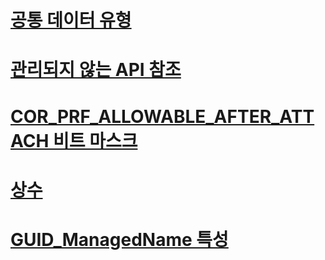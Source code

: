# [공통 데이터 유형](common-data-types-unmanaged-api-reference.md)
# [관리되지 않는 API 참조](index.md)
# [COR_PRF_ALLOWABLE_AFTER_ATTACH 비트 마스크](cor-prf-allowable-after-attach-bitmask.md)
# [상수](constants-unmanaged-api-reference.md)
# [GUID_ManagedName 특성](guid-managedname-attribute.md)
